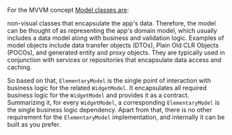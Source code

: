 For the MVVM concept [Model classes are](https://learn.microsoft.com/en-us/dotnet/architecture/maui/mvvm#model):

non-visual classes that encapsulate the app's data. Therefore, the model can be thought of as representing the app's domain model, which usually includes a data model along with business and validation logic. Examples of model objects include data transfer objects (DTOs), Plain Old CLR Objects (POCOs), and generated entity and proxy objects. They are typically used in conjunction with services or repositories that encapsulate data access and caching.

So based on that, `ElementaryModel` is the single point of interaction with business logic for the related `WidgetModel`. It encapsulates all required business logic for the `WidgetModel` and provides it as a contract. Summarizing it, for every `WidgetModel`, a corresponding `ElementaryModel` is the single business logic dependency. Apart from that, there is no other requirement for the `ElementaryModel` implementation, and internally it can be built as you prefer.
